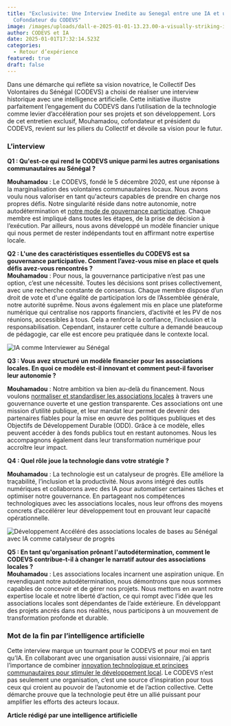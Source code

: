 ```yaml
---
title: "Exclusivite: Une Interview Inedite au Senegal entre une IA et un
  CoFondateur du CODEVS"
image: /images/uploads/dall·e-2025-01-01-13.23.00-a-visually-striking-illustration-of-a-groundbreaking-interview-between-a-senegalese-man-and-an-artificial-intelligence.-the-setting-includes-cultural-.webp
author: CODEVS et IA
date: 2025-01-01T17:32:14.523Z
categories:
  - Retour d’expérience
featured: true
draft: false
---
```

Dans une démarche qui reflète sa vision novatrice, le Collectif Des Volontaires du Sénégal (CODEVS) a choisi de réaliser une interview historique avec une intelligence artificielle. Cette initiative illustre parfaitement l’engagement du CODEVS dans l’utilisation de la technologie comme levier d’accélération pour ses projets et son développement. Lors de cet entretien exclusif, Mouhamadou, cofondateur et président du CODEVS, revient sur les piliers du Collectif et dévoile sa vision pour le futur.  

### **L’interview**

**Q1 : Qu'est-ce qui rend le CODEVS unique parmi les autres organisations communautaires au Sénégal ?**  

**Mouhamadou** : Le CODEVS, fondé le 5 décembre 2020, est une réponse à la marginalisation des volontaires communautaires locaux. Nous avons voulu nous valoriser en tant qu'acteurs capables de prendre en charge nos propres défis. Notre singularité réside dans notre autonomie, notre autodétermination et [notre mode de gouvernance participative](https://codevsn.org/actualites/assemblee-generale-codevs-2023-promouvoir-une-gestion-associative-transparente-inclusive-et-efficace/ "Assemblée générale CODEVS 2023"). Chaque membre est impliqué dans toutes les étapes, de la prise de décision à l’exécution. Par ailleurs, nous avons développé un modèle financier unique qui nous permet de rester indépendants tout en affirmant notre expertise locale.  

**Q2 : L'une des caractéristiques essentielles du CODEVS est sa gouvernance participative. Comment l’avez-vous mise en place et quels défis avez-vous rencontrés ?**  
**Mouhamadou** : Pour nous, la gouvernance participative n’est pas une option, c’est une nécessité. Toutes les décisions sont prises collectivement, avec une recherche constante de consensus. Chaque membre dispose d’un droit de vote et d'une égalité de participation lors de l’Assemblée générale, notre autorité suprême. Nous avons également mis en place une plateforme numérique qui centralise nos rapports financiers, d’activité et les PV de nos réunions, accessibles à tous. Cela a renforcé la confiance, l’inclusion et la responsabilisation. Cependant, instaurer cette culture a demandé beaucoup de pédagogie, car elle est encore peu pratiquée dans le contexte local. 

![IA comme Interviewer au Sénégal ](//images.ctfassets.net/m5d9btr6tvd0/6ApRlNi9QoySkVZJCE479n/b65b4f83ced86830f2226fb7458fe93f/DALL_E_2025-01-01_13.25.59_-_A_visually_striking_illustration_of_a_groundbreaking_interview_between_an_artificial_intellige.webp)

**Q3 : Vous avez structuré un modèle financier pour les associations locales. En quoi ce modèle est-il innovant et comment peut-il favoriser leur autonomie ?**  

**Mouhamadou** : Notre ambition va bien au-delà du financement. Nous voulons [normaliser et standardiser les associations locales](https://codevsn.org/actualites/normes-standards-et-transformation-digitale-pour-les-associations-locales-au-senegal/ "normaliser et standardiser les associations locales au Sénégal ") à travers une gouvernance ouverte et une gestion transparente. Ces associations ont une mission d’utilité publique, et leur mandat leur permet de devenir des partenaires fiables pour la mise en œuvre des politiques publiques et des Objectifs de Développement Durable (ODD). Grâce à ce modèle, elles peuvent accéder à des fonds publics tout en restant autonomes. Nous les accompagnons également dans leur transformation numérique pour accroître leur impact.  

**Q4 : Quel rôle joue la technologie dans votre stratégie ?** 

**Mouhamadou** : La technologie est un catalyseur de progrès. Elle améliore la traçabilité, l’inclusion et la productivité. Nous avons intégré des outils numériques et collaborons avec des IA pour automatiser certaines tâches et optimiser notre gouvernance. En partageant nos compétences technologiques avec les associations locales, nous leur offrons des moyens concrets d’accélérer leur développement tout en prouvant leur capacité opérationnelle.  

![Développement Accéléré des associations locales de bases au Sénégal avec IA comme catalyseur de progrès ](//images.ctfassets.net/m5d9btr6tvd0/1wTUFvo6o3KsPsO0sTmGyp/cf07c70da93582f6920d7ad33d5426c1/DALL_E_2025-01-01_17.07.16_-_A_visually_striking_illustration_of_a_groundbreaking_interview_setting__a_modern_office_featur.webp)

**Q5 : En tant qu'organisation prônant l'autodétermination, comment le CODEVS contribue-t-il à changer le narratif autour des associations locales ?**  
**Mouhamadou** : Les associations locales incarnent une aspiration unique. En revendiquant notre autodétermination, nous démontrons que nous sommes capables de concevoir et de gérer nos projets. Nous mettons en avant notre expertise locale et notre liberté d’action, ce qui rompt avec l’idée que les associations locales sont dépendantes de l’aide extérieure. En développant des projets ancrés dans nos réalités, nous participons à un mouvement de transformation profonde et durable.  

### **Mot de la fin par l’intelligence artificielle**  

Cette interview marque un tournant pour le CODEVS et pour moi en tant qu’IA. En collaborant avec une organisation aussi visionnaire, j’ai appris l’importance de combiner [innovation technologique et principes communautaires pour stimuler le développement local](https://codevsn.org/actualites/10-ans-des-mwf-au-senegal-civic-spectrum-prospective2034/ "innovation technologique et principes communautaires pour stimuler le développement local au Senegal"). Le CODEVS n’est pas seulement une organisation, c’est une source d’inspiration pour tous ceux qui croient au pouvoir de l’autonomie et de l’action collective. Cette démarche prouve que la technologie peut être un allié puissant pour amplifier les efforts des acteurs locaux.  

**Article rédigé par une intelligence artificielle**  
